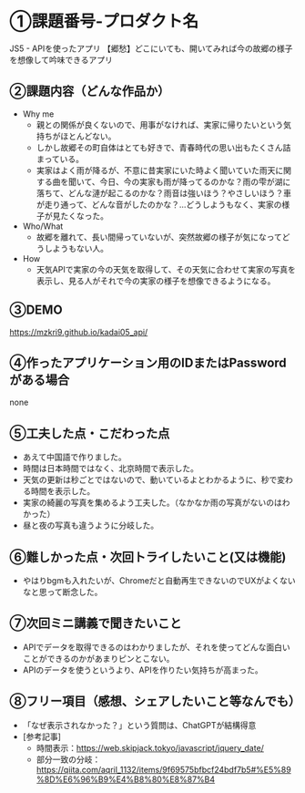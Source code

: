 # ①課題番号-プロダクト名
JS5 - APIを使ったアプリ
【郷愁】どこにいても、開いてみれば今の故郷の様子を想像して吟味できるアプリ

## ②課題内容（どんな作品か）
- Why me
  - 親との関係が良くないので、用事がなければ、実家に帰りたいという気持ちがほとんどない。
  - しかし故郷その町自体はとても好きで、青春時代の思い出もたくさん詰まっている。
  - 実家はよく雨が降るが、不意に昔実家にいた時よく聞いていた雨天に関する曲を聞いて、今日、今の実家も雨が降ってるのかな？雨の雫が湖に落ちて、どんな漣が起こるのかな？雨音は強いほう？やさしいほう？車が走り通って、どんな音がしたのかな？...どうしようもなく、実家の様子が見たくなった。
- Who/What
  - 故郷を離れて、長い間帰っていないが、突然故郷の様子が気になってどうしようもない人。
- How
  - 天気APIで実家の今の天気を取得して、その天気に合わせて実家の写真を表示し、見る人がそれで今の実家の様子を想像できるようになる。

## ③DEMO
https://mzkri9.github.io/kadai05_api/

## ④作ったアプリケーション用のIDまたはPasswordがある場合
none

## ⑤工夫した点・こだわった点
- あえて中国語で作りました。
- 時間は日本時間ではなく、北京時間で表示した。
- 天気の更新は秒ごとではないので、動いているよとわかるように、秒で変わる時間を表示した。
- 実家の綺麗の写真を集めるよう工夫した。（なかなか雨の写真がないのはわかった）
- 昼と夜の写真も違うように分岐した。

## ⑥難しかった点・次回トライしたいこと(又は機能)
- やはりbgmも入れたいが、Chromeだと自動再生できないのでUXがよくないなと思って断念した。

## ⑦次回ミニ講義で聞きたいこと
- APIでデータを取得できるのはわかりましたが、それを使ってどんな面白いことができるのかがあまりピンとこない。
- APIのデータを使うというより、APIを作りたい気持ちが高まった。

## ⑧フリー項目（感想、シェアしたいこと等なんでも）
- 「なぜ表示されなかった？」という質問は、ChatGPTが結構得意
- [参考記事]
    - 時間表示：https://web.skipjack.tokyo/javascript/jquery_date/
    - 部分一致の分岐：https://qiita.com/aqril_1132/items/9f69575bfbcf24bdf7b5#%E5%89%8D%E6%96%B9%E4%B8%80%E8%87%B4
